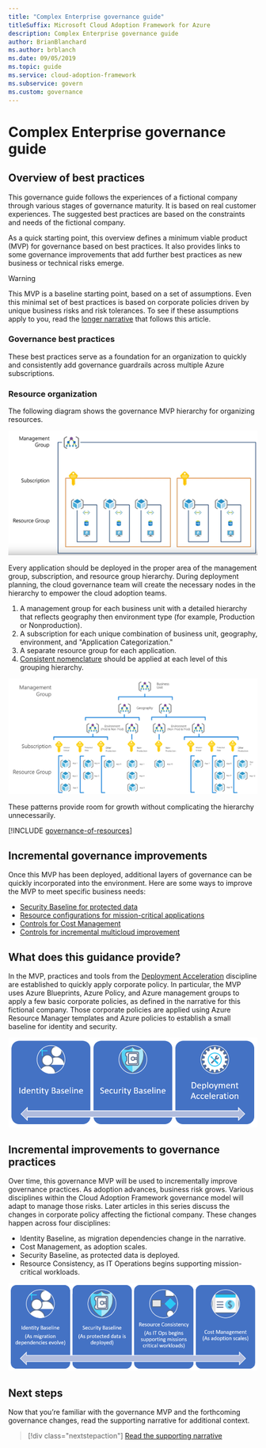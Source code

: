 ```yaml
---
title: "Complex Enterprise governance guide"
titleSuffix: Microsoft Cloud Adoption Framework for Azure
description: Complex Enterprise governance guide
author: BrianBlanchard
ms.author: brblanch
ms.date: 09/05/2019
ms.topic: guide
ms.service: cloud-adoption-framework
ms.subservice: govern
ms.custom: governance
---
```


# Complex Enterprise governance guide

## Overview of best practices

This governance guide follows the experiences of a fictional company through various stages of governance maturity. It is based on real customer experiences. The suggested best practices are based on the constraints and needs of the fictional company.

As a quick starting point, this overview defines a minimum viable product (MVP) for governance based on best practices. It also provides links to some governance improvements that add further best practices as new business or technical risks emerge.

> [!WARNING]
> This MVP is a baseline starting point, based on a set of assumptions. Even this minimal set of best practices is based on corporate policies driven by unique business risks and risk tolerances. To see if these assumptions apply to you, read the [longer narrative](./narrative.md) that follows this article.

### Governance best practices

These best practices serve as a foundation for an organization to quickly and consistently add governance guardrails across multiple Azure subscriptions.

### Resource organization

The following diagram shows the governance MVP hierarchy for organizing resources.

![Diagram of resource organization](../../../_images/governance/resource-organization.png)

Every application should be deployed in the proper area of the management group, subscription, and resource group hierarchy. During deployment planning, the cloud governance team will create the necessary nodes in the hierarchy to empower the cloud adoption teams.

1. A management group for each business unit with a detailed hierarchy that reflects geography then environment type (for example, Production or Nonproduction).
2. A subscription for each unique combination of business unit, geography, environment, and "Application Categorization."
3. A separate resource group for each application.
4. [Consistent nomenclature](../../../ready/considerations/name-and-tag.md) should be applied at each level of this grouping hierarchy.

![Diagram of large enterprise resource organization](../../../_images/governance/large-enterprise-resource-organization.png)

These patterns provide room for growth without complicating the hierarchy unnecessarily.

[!INCLUDE [governance-of-resources](../../../../includes/caf-governance-of-resources.md)]

<!-- See comments for suggestion to possibly add here -->

## Incremental governance improvements

Once this MVP has been deployed, additional layers of governance can be quickly incorporated into the environment. Here are some ways to improve the MVP to meet specific business needs:

- [Security Baseline for protected data](./security-baseline-evolution.md)
- [Resource configurations for mission-critical applications](./resource-consistency-evolution.md)
- [Controls for Cost Management](./cost-management-evolution.md)
- [Controls for incremental multicloud improvement](./multicloud-evolution.md)

<!-- markdownlint-disable MD026 -->

## What does this guidance provide?

In the MVP, practices and tools from the [Deployment Acceleration](../../deployment-acceleration/index.md) discipline are established to quickly apply corporate policy. In particular, the MVP uses Azure Blueprints, Azure Policy, and Azure management groups to apply a few basic corporate policies, as defined in the narrative for this fictional company. Those corporate policies are applied using Azure Resource Manager templates and Azure policies to establish a small baseline for identity and security.

![Example of an incremental governance MVP](../../../_images/governance/governance-mvp.png)

## Incremental improvements to governance practices

Over time, this governance MVP will be used to incrementally improve governance practices. As adoption advances, business risk grows. Various disciplines within the Cloud Adoption Framework governance model will adapt to manage those risks. Later articles in this series discuss the changes in corporate policy affecting the fictional company. These changes happen across four disciplines:

- Identity Baseline, as migration dependencies change in the narrative.
- Cost Management, as adoption scales.
- Security Baseline, as protected data is deployed.
- Resource Consistency, as IT Operations begins supporting mission-critical workloads.

![Example of an incremental governance MVP](../../../_images/governance/governance-evolution-large.png)

## Next steps

Now that you’re familiar with the governance MVP and the forthcoming governance changes, read the supporting narrative for additional context.

> [!div class="nextstepaction"]
> [Read the supporting narrative](./narrative.md)
